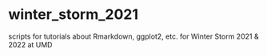 # winter_storm_2021
scripts for tutorials about Rmarkdown, ggplot2, etc. for Winter Storm 2021 & 2022 at UMD
